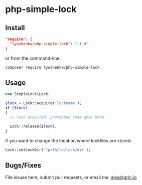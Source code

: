# php-simple-lock

## Install

```JSON
"require": {
  "lyoshenka/php-simple-lock": "~1.0"
}
```

or from the command-line:

```
composer require lyoshenka/php-simple-lock
```

## Usage

```PHP
use SimpleLock\Lock;

$lock = Lock::acquire('lockname');
if ($lock)
{
  // lock acquired. protected code goes here.

  Lock::release($lock);
}
```

If you want to change the location where lockfiles are stored:

```PHP
Lock::setLockDir('/path/to/lock/dir');
```

## Bugs/Fixes

File issues here, submit pull requests, or email me: alex@grin.io
